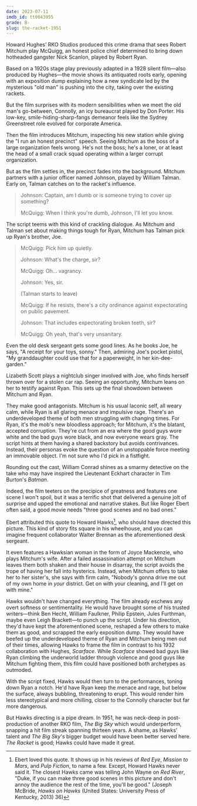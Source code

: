 ```yaml
---
date: 2023-07-11
imdb_id: tt0043955
grade: B-
slug: the-racket-1951
---
```


Howard Hughes’ RKO Studios produced this crime drama that sees Robert Mitchum play McQuigg, an honest police chief determined to bring down hotheaded gangster Nick Scanlon, played by Robert Ryan.

<!-- end -->

Based on a 1920s stage play previously adapted in a 1928 silent film—also produced by Hughes—the movie shows its antiquated roots early, opening with an exposition dump explaining how a new syndicate led by the mysterious "old man" is pushing into the city, taking over the existing rackets.

But the film surprises with its modern sensibilities when we meet the old man's go-between, Connolly, an icy bureaucrat played by Don Porter. His low-key, smile-hiding-sharp-fangs demeanor feels like the Sydney Greenstreet role evolved for corporate America.

Then the film introduces Mitchum, inspecting his new station while giving the "I run an honest precinct" speech. Seeing Mitchum as the boss of a large organization feels wrong. He's not the boss; he's a loner, or at least the head of a small crack squad operating within a larger corrupt organization.

But as the film settles in, the precinct fades into the background. Mitchum partners with a junior officer named Johnson, played by William Talman. Early on, Talman catches on to the racket's influence.

> Johnson: Captain, am I dumb or is someone trying to cover up something?
>
> McQuigg: When I think you're dumb, Johnson, I'll let you know.

The script teems with this kind of crackling dialogue. As Mitchum and Talman set about making things tough for Ryan, Mitchum has Talman pick up Ryan's brother, Joe.

> McQuigg: Pick him up quietly.
>
> Johnson: What's the charge, sir?
>
> McQuigg: Oh... vagrancy.
>
> Johnson: Yes, sir.
>
> (Talman starts to leave)
>
> McQuigg: If he resists, there's a city ordinance against expectorating on public pavement.
>
> Johnson: That includes expectorating broken teeth, sir?
>
> McQuigg: Oh yeah, that's very unsanitary.

Even the old desk sergeant gets some good lines. As he books Joe, he says, "A receipt for your toys, sonny." Then, admiring Joe's pocket pistol, "My granddaughter could use that for a paperweight, in her kin-dee-garden."

Lizabeth Scott plays a nightclub singer involved with Joe, who finds herself thrown over for a stolen car rap. Seeing an opportunity, Mitchum leans on her to testify against Ryan. This sets up the final showdown between Mitchum and Ryan.

They make good antagonists. Mitchum is his usual laconic self, all weary calm, while Ryan is all glaring menace and impulsive rage. There's an underdeveloped theme of both men struggling with changing times. For Ryan, it's the mob's new bloodless approach; for Mitchum, it's the blatant, accepted corruption. They're cut from an era where the good guys wore white and the bad guys wore black, and now everyone wears gray. The script hints at them having a shared backstory but avoids contrivances. Instead, their personas evoke the question of an unstoppable force meeting an immovable object. I'm not sure who I'd pick in a fistfight.

Rounding out the cast, William Conrad shines as a smarmy detective on the take who may have inspired the Lieutenant Eckhart character in Tim Burton's <span data-imdb-id="tt0096895">_Batman_</span>.

Indeed, the film teeters on the precipice of greatness and features one scene I won't spoil, but it was a terrific shot that delivered a genuine jolt of surprise and upped the emotional and narrative stakes. But like Roger Ebert often said, a good movie needs "three good scenes and no bad ones."

Ebert attributed this quote to Howard Hawks[^1], who should have directed this picture. This kind of story fits square in his wheelhouse, and you can imagine frequent collaborator Walter Brennan as the aforementioned desk sergeant.

It even features a Hawksian woman in the form of Joyce Mackenzie, who plays Mitchum's wife. After a failed assassination attempt on Mitchum leaves them both shaken and their house in disarray, the script avoids the trope of having her fall into hysterics. Instead, when Mitchum offers to take her to her sister's, she says with firm calm, "Nobody's gonna drive me out of my own home in _your_ district. Get on with your cleaning, and I'll get on with mine."

Hawks wouldn't have changed everything. The film already eschews any overt softness or sentimentality. He would have brought some of his trusted writers—think Ben Hecht, William Faulkner, Philip Epstein, Jules Furthman, maybe even Leigh Brackett—to punch up the script. Under his direction, they'd have kept the aforementioned scene, reshaped a few others to make them as good, and scrapped the early exposition dump. They would have beefed up the underdeveloped theme of Ryan and Mitchum being men out of their times, allowing Hawks to frame the film in contrast to his 1932 collaboration with Hughes, <span data-imdb-id="tt0023427">_Scarface_</span>. While _Scarface_ showed bad guys like Ryan climbing the underworld ladder through violence and good guys like Mitchum fighting them, this film could have positioned both archetypes as outmoded.

With the script fixed, Hawks would then turn to the performances, toning down Ryan a notch. He'd have Ryan keep the menace and rage, but below the surface, always bubbling, threatening to erupt. This would render him less stereotypical and more chilling, closer to the Connolly character but far more dangerous.

But Hawks directing is a pipe dream. In 1951, he was neck-deep in post-production of another RKO film, <span data-imdb-id="tt0044419">_The Big Sky_</span> which would underperform, snapping a hit film streak spanning thirteen years. A shame, as Hawks' talent and _The Big Sky_'s bigger budget would have been better served here. _The Racket_ is good; Hawks could have made it great.

[^1]: Ebert loved this quote. It shows up in his reviews of <span data-imdb-id="tt0421239">_Red Eye_</span>, <span data-imdb-id="tt0183523">_Mission to Mars_</span>, and <span data-imdb-id="tt0110912">_Pulp Fiction_</span>, to name a few. Except, Howard Hawks never said it. The closest Hawks came was telling John Wayne on <span data-imdb-id="tt0040724">_Red River_</span>, "Duke, if you can make three good scenes in this picture and don't annoy the audience the rest of the time, you'll be good." (Joseph McBride, _Hawks on Hawks_ (United States: University Press of Kentucky, 2013) 36)
